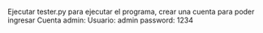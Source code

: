 Ejecutar tester.py para ejecutar el programa, crear una cuenta para poder ingresar
Cuenta admin:
Usuario: admin
password: 1234
